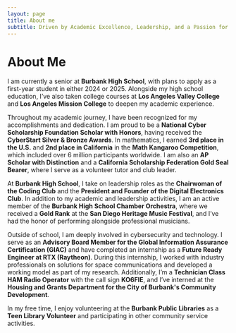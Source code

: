 ```yaml
---
layout: page
title: About me
subtitle: Driven by Academic Excellence, Leadership, and a Passion for Technology
---
```


# About Me

I am currently a senior at **Burbank High School**, with plans to apply as a first-year student in either 2024 or 2025. Alongside my high school education, I’ve also taken college courses at **Los Angeles Valley College** and **Los Angeles Mission College** to deepen my academic experience.

Throughout my academic journey, I have been recognized for my accomplishments and dedication. I am proud to be a **National Cyber Scholarship Foundation Scholar with Honors**, having received the **CyberStart Silver & Bronze Awards**. In mathematics, I earned **3rd place in the U.S.** and **2nd place in California** in the **Math Kangaroo Competition**, which included over 6 million participants worldwide. I am also an **AP Scholar with Distinction** and a **California Scholarship Federation Gold Seal Bearer**, where I serve as a volunteer tutor and club leader.

At **Burbank High School**, I take on leadership roles as the **Chairwoman of the Coding Club** and the **President and Founder of the Digital Electronics Club**. In addition to my academic and leadership activities, I am an active member of the **Burbank High School Chamber Orchestra**, where we received a **Gold Rank** at the **San Diego Heritage Music Festival**, and I’ve had the honor of performing alongside professional musicians.

Outside of school, I am deeply involved in cybersecurity and technology. I serve as an **Advisory Board Member for the Global Information Assurance Certification (GIAC)** and have completed an internship as a **Future Ready Engineer at RTX (Raytheon)**. During this internship, I worked with industry professionals on solutions for space communications and developed a working model as part of my research. Additionally, I’m a **Technician Class HAM Radio Operator** with the call sign **KO6FIE**, and I’ve interned at the **Housing and Grants Department for the City of Burbank's Community Development**.

In my free time, I enjoy volunteering at the **Burbank Public Libraries** as a **Teen Library Volunteer** and participating in other community service activities.
